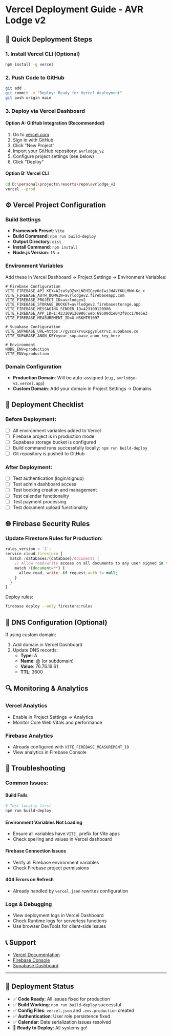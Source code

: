# Vercel Deployment Guide - AVR Lodge v2

## 🚀 Quick Deployment Steps

### 1. **Install Vercel CLI (Optional)**
```bash
npm install -g vercel
```

### 2. **Push Code to GitHub**
```bash
git add .
git commit -m "Deploy: Ready for Vercel deployment"
git push origin main
```

### 3. **Deploy via Vercel Dashboard**

#### **Option A: GitHub Integration (Recommended)**
1. Go to [vercel.com](https://vercel.com)
2. Sign in with GitHub
3. Click "New Project"
4. Import your GitHub repository: `avrlodge_v2`
5. Configure project settings (see below)
6. Click "Deploy"

#### **Option B: Vercel CLI**
```bash
cd D:\personal\projects\resorts\repo\avrlodge_v2
vercel --prod
```

## ⚙️ **Vercel Project Configuration**

### **Build Settings**
- **Framework Preset**: `Vite`
- **Build Command**: `npm run build-deploy`
- **Output Directory**: `dist`
- **Install Command**: `npm install`
- **Node.js Version**: `18.x`

### **Environment Variables**
Add these in Vercel Dashboard → Project Settings → Environment Variables:

```env
# Firebase Configuration
VITE_FIREBASE_API_KEY=AIzaSyDZxKLNEHICeyOoIwiJdAVf6ULMbW-Kq_c
VITE_FIREBASE_AUTH_DOMAIN=avrlodgev2.firebaseapp.com
VITE_FIREBASE_PROJECT_ID=avrlodgev2
VITE_FIREBASE_STORAGE_BUCKET=avrlodgev2.firebasestorage.app
VITE_FIREBASE_MESSAGING_SENDER_ID=423109120986
VITE_FIREBASE_APP_ID=1:423109120986:web:69500d1e043f9cc170e6e3
VITE_FIREBASE_MEASUREMENT_ID=G-HSKHTM1097

# Supabase Configuration
VITE_SUPABASE_URL=https://gyscskrvuxpgysletrvz.supabase.co
VITE_SUPABASE_ANON_KEY=your_supabase_anon_key_here

# Environment
NODE_ENV=production
VITE_ENV=production
```

### **Domain Configuration**
- **Production Domain**: Will be auto-assigned (e.g., `avrlodge-v2.vercel.app`)
- **Custom Domain**: Add your domain in Project Settings → Domains

## 🔧 **Deployment Checklist**

### **Before Deployment:**
- [ ] All environment variables added to Vercel
- [ ] Firebase project is in production mode
- [ ] Supabase storage bucket is configured
- [ ] Build command runs successfully locally: `npm run build-deploy`
- [ ] Git repository is pushed to GitHub

### **After Deployment:**
- [ ] Test authentication (login/signup)
- [ ] Test admin dashboard access
- [ ] Test booking creation and management
- [ ] Test calendar functionality
- [ ] Test payment processing
- [ ] Test document upload functionality

## 🌐 **Firebase Security Rules**

### **Update Firestore Rules for Production:**
```javascript
rules_version = '2';
service cloud.firestore {
  match /databases/{database}/documents {
    // Allow read/write access on all documents to any user signed in to the application
    match /{document=**} {
      allow read, write: if request.auth != null;
    }
  }
}
```

Deploy rules:
```bash
firebase deploy --only firestore:rules
```

## 📱 **DNS Configuration (Optional)**

If using custom domain:
1. Add domain in Vercel Dashboard
2. Update DNS records:
   - **Type**: A
   - **Name**: @ (or subdomain)
   - **Value**: 76.76.19.61
   - **TTL**: 3600

## 🔍 **Monitoring & Analytics**

### **Vercel Analytics**
- Enable in Project Settings → Analytics
- Monitor Core Web Vitals and performance

### **Firebase Analytics**
- Already configured with `VITE_FIREBASE_MEASUREMENT_ID`
- View analytics in Firebase Console

## 🚨 **Troubleshooting**

### **Common Issues:**

#### **Build Fails**
```bash
# Test locally first
npm run build-deploy
```

#### **Environment Variables Not Loading**
- Ensure all variables have `VITE_` prefix for Vite apps
- Check spelling and values in Vercel dashboard

#### **Firebase Connection Issues**
- Verify all Firebase environment variables
- Check Firebase project permissions

#### **404 Errors on Refresh**
- Already handled by `vercel.json` rewrites configuration

### **Logs & Debugging**
- View deployment logs in Vercel Dashboard
- Check Runtime logs for serverless functions
- Use browser DevTools for client-side issues

## 📞 **Support**
- [Vercel Documentation](https://vercel.com/docs)
- [Firebase Console](https://console.firebase.google.com)
- [Supabase Dashboard](https://app.supabase.com)

---

## 🎯 **Deployment Status**
- ✅ **Code Ready**: All issues fixed for production
- ✅ **Build Working**: `npm run build-deploy` successful
- ✅ **Config Files**: `vercel.json` and `.env.production` created
- ✅ **Authentication**: User role persistence fixed
- ✅ **Calendar**: Date serialization issues resolved
- 🚀 **Ready to Deploy**: All systems go!